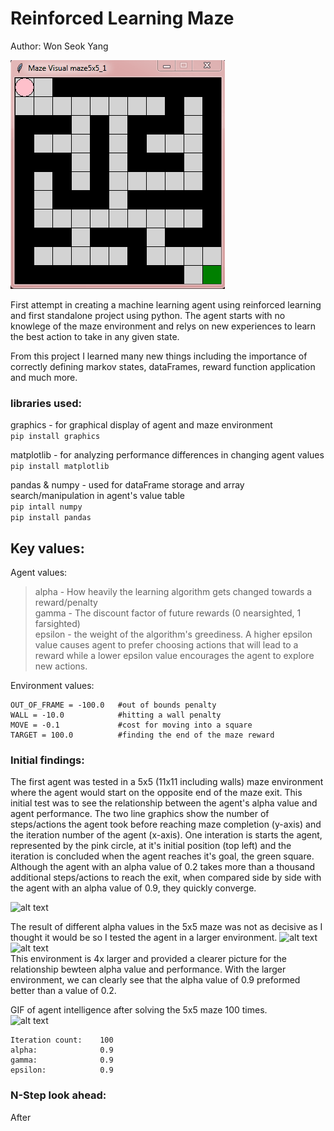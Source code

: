 # Reinforced Learning Maze
Author: Won Seok Yang

![alt text](https://github.com/Wonseokkyang/RLMaze/blob/master/maze_results/5x5/5x5_n%3D0_i%3D0.gif?raw=true)


First attempt in creating a machine learning agent using reinforced learning and first standalone project using python. The agent starts with no knowlege of the maze environment and relys on new experiences to learn the best action to take in any given state.

From this project I learned many new things including the importance of correctly defining markov states, dataFrames, reward function application and much more.

### libraries used:
graphics - for graphical display of agent and maze environment <br/>
```pip install graphics```

matplotlib - for analyzing performance differences in changing agent values <br/>
```pip install matplotlib```

pandas & numpy - used for dataFrame storage and array search/manipulation in agent's value table <br/>
```pip intall numpy``` <br/>
```pip install pandas``` <br/>

## Key values:
Agent values: <br/>
> alpha - How heavily the learning algorithm gets changed towards a reward/penalty <br/>
> gamma - The discount factor of future rewards (0 nearsighted, 1 farsighted) <br/>
> epsilon - the weight of the algorithm's greediness. A higher epsilon value causes agent to prefer choosing actions that will lead to a reward while a lower epsilon value encourages the agent to explore new actions. <br/>

Environment values: <br/>
```
OUT_OF_FRAME = -100.0   #out of bounds penalty
WALL = -10.0            #hitting a wall penalty
MOVE = -0.1             #cost for moving into a square
TARGET = 100.0          #finding the end of the maze reward
```

### Initial findings:
The first agent was tested in a 5x5 (11x11 including walls) maze environment where the agent would start on the opposite end of the maze exit. This initial test was to see the relationship between the agent's alpha value and agent performance. 
The two line graphics show the number of steps/actions the agent took before reaching maze completion (y-axis) and the iteration number of the agent (x-axis). One interation is starts the agent, represented by the pink circle, at it's initial position (top left) and the iteration is concluded when the agent reaches it's goal, the green square. <br>
Although the agent with an alpha value of 0.2 takes more than a thousand additional steps/actions to reach the exit, when compared side by side with the agent with an alpha value of 0.9, they quickly converge.

![alt text](https://github.com/Wonseokkyang/RLMaze/blob/master/maze_results/5x5/together.jpeg?raw=true)
<br/>

The result of different alpha values in the 5x5 maze was not as decisive as I thought it would be so I tested the agent in a larger environment.
![alt text](https://github.com/Wonseokkyang/RLMaze/blob/master/maze_results/11x11/mazeGraphics_11x11.jpeg?raw=true)
![alt text](https://github.com/Wonseokkyang/RLMaze/blob/master/maze_results/11x11/Comparison_of_different_Alpha_values.png?raw=true) <br/>
This environment is 4x larger and provided a clearer picture for the relationship bewteen alpha value and performance. With the larger environment, we can clearly see that the alpha value of 0.9 preformed better than a value of 0.2.

GIF of agent intelligence after solving the 5x5 maze 100 times. <br/>
![alt text](https://github.com/Wonseokkyang/RLMaze/blob/master/maze_results/5x5/5x5_n%3D0_i%3D100.gif?raw=true)
```
Iteration count:    100
alpha:              0.9
gamma:              0.9
epsilon:            0.9
```

### N-Step look ahead:
After 
